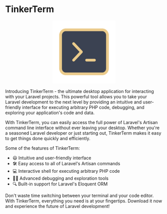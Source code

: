 # TinkerTerm

<p align="center">
    <img src="TinkerTerm.png" alt="TinkerTerm" width="200"/>
</p>

Introducing TinkerTerm - the ultimate desktop application for interacting with your Laravel projects. This powerful tool allows you to take your Laravel development to the next level by providing an intuitive and user-friendly interface for executing arbitrary PHP code, debugging, and exploring your application's code and data.

With TinkerTerm, you can easily access the full power of Laravel's Artisan command line interface without ever leaving your desktop. Whether you're a seasoned Laravel developer or just starting out, TinkerTerm makes it easy to get things done quickly and efficiently.

Some of the features of TinkerTerm:
- 😃 Intuitive and user-friendly interface
- 🛠️ Easy access to all of Laravel's Artisan commands
- 💻 Interactive shell for executing arbitrary PHP code
- 🕵️‍♂️ Advanced debugging and exploration tools
- 🔍 Built-in support for Laravel's Eloquent ORM

Don't waste time switching between your terminal and your code editor. With TinkerTerm, everything you need is at your fingertips. Download it now and experience the future of Laravel development!
